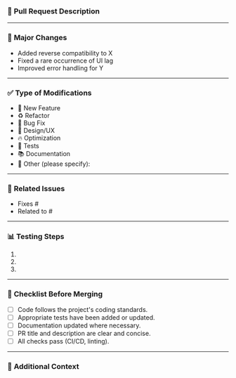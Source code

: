 ### 📄 **Pull Request Description**
<!-- Provide a brief summary of your pull request. What does it achieve or modify? -->

---

### 📝 **Major Changes**
<!-- List the key changes this PR introduces. For example: -->
- Added reverse compatibility to X
- Fixed a rare occurrence of UI lag
- Improved error handling for Y

---

### ✅ **Type of Modifications**
<!-- Delete the lines that don't apply -->
- 🍃 New Feature  
- ♻️ Refactor  
- 🐛 Bug Fix  
- 🎨 Design/UX  
- 🔥 Optimization  
- 🧪 Tests  
- 📚 Documentation  
- 🎒 Other (please specify):  

---

### 🔗 **Related Issues**
<!-- Link to any related issues or pull requests, if applicable. Use: Fixes #123 or Closes #456 -->
- Fixes #
- Related to #

---

### 📊 **Testing Steps**
<!-- Outline how your changes can be tested. Include steps, environments, or edge cases considered. -->
1. 
2. 
3. 

---

### 🛑 **Checklist Before Merging**
- [ ] Code follows the project's coding standards.
- [ ] Appropriate tests have been added or updated.
- [ ] Documentation updated where necessary.
- [ ] PR title and description are clear and concise.
- [ ] All checks pass (CI/CD, linting).

---

### 💬 **Additional Context**
<!-- Add any other context or information about the pull request here. -->
